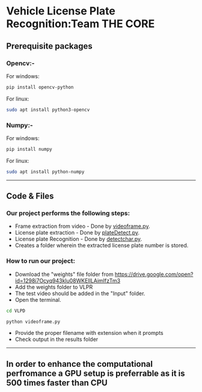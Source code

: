 # Vehicle License Plate Recognition:Team THE CORE

## Prerequisite packages
### Opencv:-

For windows:
```sh
pip install opencv-python
```
For linux:
```sh
sudo apt install python3-opencv
```
### Numpy:-

For windows:
```sh
pip install numpy
```
For linux:
```sh
sudo apt install python-numpy
```
---
## Code & Files

### Our project performs the following steps:
* Frame extraction from video - Done by [videoframe.py](VLPR/videoframe.py).
* License plate extraction - Done by [plateDetect.py](VLPR/plateDetect.py).
* License plate Recognition - Done by [detectchar.py](VLPR/detectchar.py).
* Creates a folder wherein the extracted license plate number is stored.

### How to run our project:
* Download the "weights" file folder from https://drive.google.com/open?id=1298i7Ocyq943klu08WKEIlLAimIfzTm3
* Add the weights folder to VLPR 
* The test video should be added in the "Input" folder.
* Open the terminal.
```sh
cd VLPD
```
```python
python videoframe.py
```
* Provide the proper filename with extension when it prompts
* Check output in the results folder
---
## In order to enhance the computational perfromance a GPU setup is preferrable as it is 500 times faster than CPU
